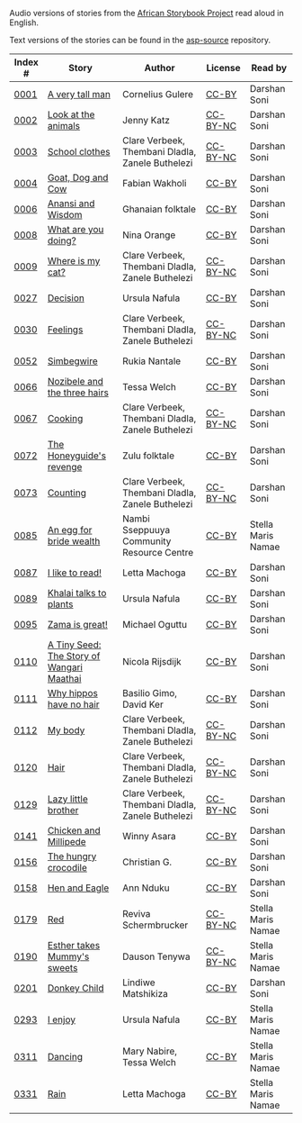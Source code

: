 Audio versions of stories from the [African Storybook Project](http://africanstorybook.org) read aloud in English.

Text versions of the stories can be found in the [asp-source](https://github.com/global-asp/asp-source) repository.

Index # | Story | Author | License | Read by
------- | ----- | ------ | ------- | -------
[0001](https://github.com/global-asp/asp-audio/tree/master/en/0001_a-very-tall-man) | [A very tall man](https://github.com/global-asp/global-asp/blob/master/en/0001_a-very-tall-man.md) | Cornelius Gulere | [CC-BY](https://creativecommons.org/licenses/by/3.0/) | Darshan Soni
[0002](https://github.com/global-asp/asp-audio/tree/master/en/0002_look-at-the-animals) | [Look at the animals](https://github.com/global-asp/global-asp/blob/master/en/0002_look-at-the-animals.md) | Jenny Katz | [CC-BY-NC](https://creativecommons.org/licenses/by-nc/3.0/) | Darshan Soni
[0003](https://github.com/global-asp/asp-audio/tree/master/en/0003_school-clothes) | [School clothes](https://github.com/global-asp/global-asp/blob/master/en/0003_school-clothes.md) | Clare Verbeek, Thembani Dladla, Zanele Buthelezi | [CC-BY-NC](https://creativecommons.org/licenses/by-nc/3.0/) | Darshan Soni
[0004](https://github.com/global-asp/asp-audio/tree/master/en/0004_goat-dog-and-cow) | [Goat, Dog and Cow](https://github.com/global-asp/global-asp/blob/master/en/0004_goat-dog-and-cow.md) | Fabian Wakholi | [CC-BY](https://creativecommons.org/licenses/by/3.0/) | Darshan Soni
[0006](https://github.com/global-asp/asp-audio/tree/master/en/0006_anansi-and-wisdom) | [Anansi and Wisdom](https://github.com/global-asp/global-asp/blob/master/en/0006_anansi-and-wisdom.md) | Ghanaian folktale | [CC-BY](https://creativecommons.org/licenses/by/3.0/) | Darshan Soni
[0008](https://github.com/global-asp/asp-audio/tree/master/en/0008_what-are-you-doing) | [What are you doing?](https://github.com/global-asp/global-asp/blob/master/en/0008_what-are-you-doing.md) | Nina Orange | [CC-BY](https://creativecommons.org/licenses/by/3.0/) | Darshan Soni
[0009](https://github.com/global-asp/asp-audio/tree/master/en/0009_where-is-my-cat) | [Where is my cat?](https://github.com/global-asp/global-asp/blob/master/en/0009_where-is-my-cat.md) | Clare Verbeek, Thembani Dladla, Zanele Buthelezi | [CC-BY-NC](https://creativecommons.org/licenses/by-nc/3.0/) | Darshan Soni
[0027](https://github.com/global-asp/asp-audio/tree/master/en/0027_decision) | [Decision](https://github.com/global-asp/global-asp/blob/master/en/0027_decision.md) | Ursula Nafula | [CC-BY](https://creativecommons.org/licenses/by/3.0/) | Darshan Soni
[0030](https://github.com/global-asp/asp-audio/tree/master/en/0030_feelings) | [Feelings](https://github.com/global-asp/global-asp/blob/master/en/0030_feelings.md) | Clare Verbeek, Thembani Dladla, Zanele Buthelezi | [CC-BY-NC](https://creativecommons.org/licenses/by-nc/3.0/) | Darshan Soni
[0052](https://github.com/global-asp/asp-audio/tree/master/en/0052_simbegwire) | [Simbegwire](https://github.com/global-asp/global-asp/blob/master/en/0052_simbegwire.md) | Rukia Nantale | [CC-BY](https://creativecommons.org/licenses/by/3.0/) | Darshan Soni
[0066](https://github.com/global-asp/asp-audio/tree/master/en/0066_nozibele-and-the-three-hairs) | [Nozibele and the three hairs](https://github.com/global-asp/global-asp/blob/master/en/0066_nozibele-and-the-three-hairs.md) | Tessa Welch | [CC-BY](https://creativecommons.org/licenses/by/3.0/) | Darshan Soni
[0067](https://github.com/global-asp/asp-audio/tree/master/en/0067_cooking) | [Cooking](https://github.com/global-asp/global-asp/blob/master/en/0067_cooking.md) | Clare Verbeek, Thembani Dladla, Zanele Buthelezi | [CC-BY-NC](https://creativecommons.org/licenses/by-nc/3.0/) | Darshan Soni
[0072](https://github.com/global-asp/asp-audio/tree/master/en/0072_the-honeyguides-revenge) | [The Honeyguide's revenge](https://github.com/global-asp/global-asp/blob/master/en/0072_the-honeyguides-revenge.md) | Zulu folktale | [CC-BY](https://creativecommons.org/licenses/by/3.0/) | Darshan Soni
[0073](https://github.com/global-asp/asp-audio/tree/master/en/0073_counting) | [Counting](https://github.com/global-asp/global-asp/blob/master/en/0073_counting.md) | Clare Verbeek, Thembani Dladla, Zanele Buthelezi | [CC-BY-NC](https://creativecommons.org/licenses/by-nc/3.0/) | Darshan Soni
[0085](https://github.com/global-asp/asp-audio/tree/master/en/0085_an-egg-for-bride-wealth) | [An egg for bride wealth](https://github.com/global-asp/global-asp/blob/master/en/0085_an-egg-for-bride-wealth.md) | Nambi Sseppuuya Community Resource Centre | [CC-BY](https://creativecommons.org/licenses/by/3.0/) | Stella Maris Namae
[0087](https://github.com/global-asp/asp-audio/tree/master/en/0087_i-like-to-read) | [I like to read!](https://github.com/global-asp/global-asp/blob/master/en/0087_i-like-to-read.md) | Letta Machoga | [CC-BY](https://creativecommons.org/licenses/by/3.0/) | Darshan Soni
[0089](https://github.com/global-asp/asp-audio/tree/master/en/0089_khalai-talks-to-plants) | [Khalai talks to plants](https://github.com/global-asp/global-asp/blob/master/en/0089_khalai-talks-to-plants.md) | Ursula Nafula | [CC-BY](https://creativecommons.org/licenses/by/3.0/) | Darshan Soni
[0095](https://github.com/global-asp/asp-audio/tree/master/en/0095_zama-is-great) | [Zama is great!](https://github.com/global-asp/global-asp/blob/master/en/0095_zama-is-great.md) | Michael Oguttu | [CC-BY](https://creativecommons.org/licenses/by/3.0/) | Darshan Soni
[0110](https://github.com/global-asp/asp-audio/tree/master/en/0110_a-tiny-seed-the-story-of-wangari-maathai) | [A Tiny Seed: The Story of Wangari Maathai](https://github.com/global-asp/global-asp/blob/master/en/0110_a-tiny-seed-the-story-of-wangari-maathai.md) | Nicola Rijsdijk | [CC-BY](https://creativecommons.org/licenses/by/3.0/) | Darshan Soni
[0111](https://github.com/global-asp/asp-audio/tree/master/en/0111_why-hippos-have-no-hair) | [Why hippos have no hair](https://github.com/global-asp/global-asp/blob/master/en/0111_why-hippos-have-no-hair.md) | Basilio Gimo, David Ker | [CC-BY](https://creativecommons.org/licenses/by/3.0/) | Darshan Soni
[0112](https://github.com/global-asp/asp-audio/tree/master/en/0112_my-body) | [My body](https://github.com/global-asp/global-asp/blob/master/en/0112_my-body.md) | Clare Verbeek, Thembani Dladla, Zanele Buthelezi | [CC-BY-NC](https://creativecommons.org/licenses/by-nc/3.0/) | Darshan Soni
[0120](https://github.com/global-asp/asp-audio/tree/master/en/0120_hair) | [Hair](https://github.com/global-asp/global-asp/blob/master/en/0120_hair.md) | Clare Verbeek, Thembani Dladla, Zanele Buthelezi | [CC-BY-NC](https://creativecommons.org/licenses/by-nc/3.0/) | Darshan Soni
[0129](https://github.com/global-asp/asp-audio/tree/master/en/0129_lazy-little-brother) | [Lazy little brother](https://github.com/global-asp/global-asp/blob/master/en/0129_lazy-little-brother.md) | Clare Verbeek, Thembani Dladla, Zanele Buthelezi | [CC-BY-NC](https://creativecommons.org/licenses/by-nc/3.0/) | Darshan Soni
[0141](https://github.com/global-asp/asp-audio/tree/master/en/0141_chicken-and-millipede) | [Chicken and Millipede](https://github.com/global-asp/global-asp/blob/master/en/0141_chicken-and-millipede.md) | Winny Asara | [CC-BY](https://creativecommons.org/licenses/by/3.0/) | Darshan Soni
[0156](https://github.com/global-asp/asp-audio/tree/master/en/0156_the-hungry-crocodile) | [The hungry crocodile](https://github.com/global-asp/global-asp/blob/master/en/0156_the-hungry-crocodile.md) | Christian G. | [CC-BY](https://creativecommons.org/licenses/by/3.0/) | Darshan Soni
[0158](https://github.com/global-asp/asp-audio/tree/master/en/0158_hen-and-eagle) | [Hen and Eagle](https://github.com/global-asp/global-asp/blob/master/en/0158_hen-and-eagle.md) | Ann Nduku | [CC-BY](https://creativecommons.org/licenses/by/3.0/) | Darshan Soni
[0179](https://github.com/global-asp/asp-audio/tree/master/en/0179_red) | [Red](https://github.com/global-asp/global-asp/blob/master/en/0179_red.md) | Reviva Schermbrucker | [CC-BY-NC](https://creativecommons.org/licenses/by-nc/3.0/) | Stella Maris Namae
[0190](https://github.com/global-asp/asp-audio/tree/master/en/0190_esther-takes-mummys-sweets) | [Esther takes Mummy's sweets](https://github.com/global-asp/global-asp/blob/master/en/0190_esther-takes-mummys-sweets.md) | Dauson Tenywa | [CC-BY-NC](https://creativecommons.org/licenses/by-nc/3.0/) | Stella Maris Namae
[0201](https://github.com/global-asp/asp-audio/tree/master/en/0201_donkey-child) | [Donkey Child](https://github.com/global-asp/global-asp/blob/master/en/0201_donkey-child.md) | Lindiwe Matshikiza | [CC-BY](https://creativecommons.org/licenses/by/3.0/) | Darshan Soni
[0293](https://github.com/global-asp/asp-audio/tree/master/en/0293_i-enjoy) | [I enjoy](https://github.com/global-asp/global-asp/blob/master/en/0293_i-enjoy.md) | Ursula Nafula | [CC-BY](https://creativecommons.org/licenses/by/3.0/) | Stella Maris Namae
[0311](https://github.com/global-asp/asp-audio/tree/master/en/0311_dancing) | [Dancing](https://github.com/global-asp/global-asp/blob/master/en/0311_dancing.md) | Mary Nabire, Tessa Welch | [CC-BY](https://creativecommons.org/licenses/by/3.0/) | Stella Maris Namae
[0331](https://github.com/global-asp/asp-audio/tree/master/en/0331_rain) | [Rain](https://github.com/global-asp/global-asp/blob/master/en/0331_rain.md) | Letta Machoga | [CC-BY](https://creativecommons.org/licenses/by/3.0/) | Stella Maris Namae
